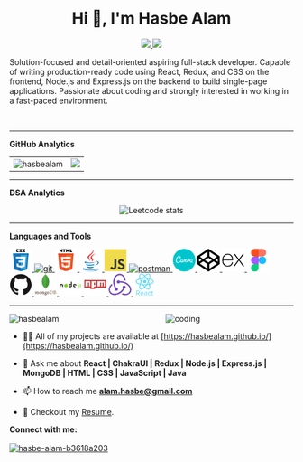 <h1 align="center">Hi 👋, I'm Hasbe Alam</h1>

<p align="center">
<a href="https://www.linkedin.com/in/hasbe-alam-b3618a203/"><img src="https://img.shields.io/badge/LinkedIn-0077B5?style=for-the-badge&logo=linkedin&logoColor=white"/> </a>
<a href="https://leetcode.com/HasbeAlam/"><img src="https://img.shields.io/badge/-LeetCode-FFA116?style=for-the-badge&logo=LeetCode&logoColor=black"/> </a>
</p>

<p>Solution-focused and detail-oriented aspiring full-stack developer.
Capable of writing production-ready code using React, Redux, and
CSS on the frontend, Node.js and Express.js on the backend to
build single-page applications. Passionate about coding and
strongly interested in working in a fast-paced environment.</p>
<br/>

***

**GitHub Analytics**
<table style="width:100%" align="center">
  <tr>
    <td> <img src="https://github-readme-stats.vercel.app/api?username=hasbealam&show_icons=true&theme=dark&locale=en&hide_border=true" alt="hasbealam" /></td>
    <td><img src="https://github-readme-stats.vercel.app/api/top-langs/?username=hasbealam&theme=dark&hide_border=true&layout=compact"></td>
  </tr>
</table>

***

**DSA Analytics**

<p align="center"> <img src="https://leetcard.jacoblin.cool/hasbealam?theme=dark&font=Noto%20Sans&ext=contest" 
         alt="Leetcode stats" height="350"/></p>

***

**Languages and Tools**


<a href="https://www.w3schools.com/css/" target="_blank" rel="noreferrer"> <img src="https://raw.githubusercontent.com/devicons/devicon/master/icons/css3/css3-original-wordmark.svg" alt="css3" width="40" height="40"/> </a> 
<a href="https://git-scm.com/" target="_blank" rel="noreferrer"> <img src="https://www.vectorlogo.zone/logos/git-scm/git-scm-icon.svg" alt="git" width="40" height="40"/> </a> 
<a href="https://www.w3.org/html/" target="_blank" rel="noreferrer"> <img src="https://raw.githubusercontent.com/devicons/devicon/master/icons/html5/html5-original-wordmark.svg" alt="html5" width="40" height="40"/> </a>
<a href="https://www.java.com" target="_blank" rel="noreferrer"> <img src="https://raw.githubusercontent.com/devicons/devicon/master/icons/java/java-original.svg" alt="java" width="40" height="40"/> </a> 
<a href="https://developer.mozilla.org/en-US/docs/Web/JavaScript" target="_blank" rel="noreferrer"> <img src="https://raw.githubusercontent.com/devicons/devicon/master/icons/javascript/javascript-original.svg" alt="javascript" width="40" height="40"/> </a> 
<a href="https://postman.com" target="_blank" rel="noreferrer"> <img src="https://www.vectorlogo.zone/logos/getpostman/getpostman-icon.svg" alt="postman" width="40" height="40"/> </a> 
<a href="https://canva.com" target="_blank" rel="noreferrer"> <img src="https://raw.githubusercontent.com/devicons/devicon/master/icons/canva/canva-original.svg" alt="canva" width="40" height="40"/> </a> 
<a href="https://codepen.io/" target="_blank" rel="noreferrer"> <img src="https://raw.githubusercontent.com/devicons/devicon/master/icons/codepen/codepen-plain.svg" alt="codepen" width="40" height="40"/> </a> 
<a href="https://expressjs.com/" target="_blank" rel="noreferrer"> <img src="https://raw.githubusercontent.com/devicons/devicon/master/icons/express/express-original.svg" alt="express" width="40" height="40"/> </a> 
<a href="https://www.figma.com/" target="_blank" rel="noreferrer"> <img src="https://raw.githubusercontent.com/devicons/devicon/master/icons/figma/figma-original.svg" alt="figma" width="40" height="40"/> </a> 
<a href="https://github.com/" target="_blank" rel="noreferrer"> <img src="https://raw.githubusercontent.com/devicons/devicon/master/icons/github/github-original.svg" alt="github" width="40" height="40"/> </a> 
<a href="https://www.mongodb.com/" target="_blank" rel="noreferrer"> <img src="https://raw.githubusercontent.com/devicons/devicon/master/icons/mongodb/mongodb-original-wordmark.svg" alt="mongoDB" width="40" height="40"/> </a>
<a href="https://nodejs.org/en" target="_blank" rel="noreferrer"> <img src="https://raw.githubusercontent.com/devicons/devicon/master/icons/nodejs/nodejs-original-wordmark.svg" alt="nodeJS" width="40" height="40"/> </a>
<a href="https://www.npmjs.com/" target="_blank" rel="noreferrer"> <img src="https://raw.githubusercontent.com/devicons/devicon/master/icons/npm/npm-original-wordmark.svg" alt="npm" width="40" height="40"/> </a>
<a href="https://redux.js.org/" target="_blank" rel="noreferrer"> <img src="https://raw.githubusercontent.com/devicons/devicon/master/icons/redux/redux-original.svg" alt="redux" width="40" height="40"/> </a>
<a href="https://react.dev/" target="_blank" rel="noreferrer"> <img src="https://raw.githubusercontent.com/devicons/devicon/master/icons/react/react-original-wordmark.svg" alt="react" width="40" height="40"/> </a>
***

<img align="right" alt="coding" width="45%" src="https://media3.giphy.com/media/qgQUggAC3Pfv687qPC/giphy.gif?cid=ecf05e47vkgt7h9zc3dlpv6pxy6qx062eti6jpiiexs4nlij&rid=giphy.gif&ct=g">

<p align="left"> <img src="https://komarev.com/ghpvc/?username=hasbealam&label=Profile%20views&color=0e75b6&style=flat" alt="hasbealam" /> </p>

- 👨‍💻 All of my projects are available at [https://hasbealam.github.io/](https://hasbealam.github.io/)

- 💬 Ask me about **React | ChakraUI | Redux | Node.js | Express.js | MongoDB | HTML | CSS | JavaScript | Java**

- 📫 How to reach me **alam.hasbe@gmail.com**

- 📝 Checkout my [Resume](https://drive.google.com/u/0/uc?id=16xD4c0-ea6eBSpyIkeFk_MwQ44pjb9rq&export=download).

**Connect with me:**
<p align="left">
<a href="https://www.linkedin.com/in/hasbe-alam-b3618a203/" target="blank"><img align="center" src="https://raw.githubusercontent.com/rahuldkjain/github-profile-readme-generator/master/src/images/icons/Social/linked-in-alt.svg" alt="hasbe-alam-b3618a203" height="30" width="40" /></a>
</p>
